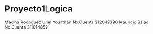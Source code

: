 # Proyecto1Logica
Medina Rodríguez Uriel Yoanthan     No.Cuenta 312043380
Mauricio Salas                      No.Cuenta 311014859

